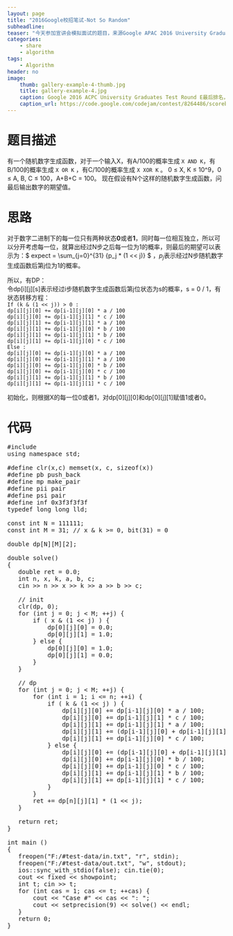 ```yaml
---
layout: page
title: "2016Google校招笔试-Not So Random"
subheadline: 
teaser: "今天参加宣讲会模拟面试的题目，来源Google APAC 2016 University Graduates Test Round E Problem C。Google开始校招了，而我还是这么弱鸡..."
categories: 
    - share
    - algorithm
tags: 
    - Algorithm
header: no
image:
    thumb: gallery-example-4-thumb.jpg
    title: gallery-example-4.jpg
    caption: Google 2016 ACPC University Graduates Test Round E最后排名，我想说的是老印真是厉害。
    caption_url: https://code.google.com/codejam/contest/8264486/scoreboard#
---
```

# 题目描述
有一个随机数字生成函数，对于一个输入X，有A/100的概率生成 ```X AND K```，有B/100的概率生成 ```X OR K``` ，有C/100的概率生成 ```X XOR K``` 。  0 ≤ X, K ≤ 10^9，0 ≤ A, B, C ≤ 100，A+B+C = 100。
现在假设有N个这样的随机数字生成函数，问最后输出数字的期望值。

# 思路
对于数字二进制下的每一位只有两种状态**0**或者**1**，同时每一位相互独立，所以可以分开考虑每一位，就算出经过N步之后每一位为1的概率，则最后的期望可以表示为：$ expect = \sum_{j=0}^{31} {p_j * (1 << j)} $ ，$p_j$表示经过N步随机数字生成函数后第j位为1的概率。  

所以，有DP：  
令dp[i][j][s]表示经过i步随机数字生成函数后第j位状态为s的概率，s = 0 / 1，有状态转移方程：  
```If (k & (1 << j)) > 0 :```  
```dp[i][j][0] += dp[i-1][j][0] * a / 100```  
```dp[i][j][0] += dp[i-1][j][1] * c / 100```  
```dp[i][j][1] += dp[i-1][j][1] * a / 100```  
```dp[i][j][1] += dp[i-1][j][0] * b / 100```  
```dp[i][j][1] += dp[i-1][j][1] * b / 100```  
```dp[i][j][1] += dp[i-1][j][0] * c / 100```  
```Else :```  
```dp[i][j][0] += dp[i-1][j][0] * a / 100```  
```dp[i][j][0] += dp[i-1][j][1] * a / 100```  
```dp[i][j][0] += dp[i-1][j][0] * b / 100```  
```dp[i][j][0] += dp[i-1][j][0] * c / 100```  
```dp[i][j][1] += dp[i-1][j][1] * b / 100```  
```dp[i][j][1] += dp[i-1][j][1] * c / 100```  

初始化，则根据X的每一位0或者1，对dp[0][j][0]和dp[0][j][1]赋值1或者0。

# 代码
<pre class="brush: cpp; highlight: [23, 35] auto-links: true; collapse: true" id = "simplecode">
#include <bits/stdc++.h>
using namespace std;

#define clr(x,c) memset(x, c, sizeof(x))
#define pb push_back
#define mp make_pair
#define pii pair<int, int>
#define psi pair<string, int>
#define inf 0x3f3f3f3f
typedef long long lld;

const int N = 111111;
const int M = 31; // x & k >= 0, bit(31) = 0

double dp[N][M][2];

double solve()
{
   double ret = 0.0;
   int n, x, k, a, b, c;
   cin >> n >> x >> k >> a >> b >> c;

   // init
   clr(dp, 0);
   for (int j = 0; j < M; ++j) {
       if ( x & (1 << j) ) {
           dp[0][j][0] = 0.0;
           dp[0][j][1] = 1.0;
       } else {
           dp[0][j][0] = 1.0;
           dp[0][j][1] = 0.0;
       }
   }

   // dp
   for (int j = 0; j < M; ++j) {
       for (int i = 1; i <= n; ++i) {
           if ( k & (1 << j) ) {
               dp[i][j][0] += dp[i-1][j][0] * a / 100;
               dp[i][j][0] += dp[i-1][j][1] * c / 100;
               dp[i][j][1] += dp[i-1][j][1] * a / 100;
               dp[i][j][1] += (dp[i-1][j][0] + dp[i-1][j][1]) * b / 100;
               dp[i][j][1] += dp[i-1][j][0] * c / 100;
           } else {
               dp[i][j][0] += (dp[i-1][j][0] + dp[i-1][j][1]) * a / 100;
               dp[i][j][0] += dp[i-1][j][0] * b / 100;
               dp[i][j][0] += dp[i-1][j][0] * c / 100;
               dp[i][j][1] += dp[i-1][j][1] * b / 100;
               dp[i][j][1] += dp[i-1][j][1] * c / 100;
           }
       }
       ret += dp[n][j][1] * (1 << j);
   }

   return ret;
}

int main ()
{
   freopen("F:/#test-data/in.txt", "r", stdin);
   freopen("F:/#test-data/out.txt", "w", stdout);
   ios::sync_with_stdio(false); cin.tie(0);
   cout << fixed << showpoint;
   int t; cin >> t;
   for (int cas = 1; cas <= t; ++cas) {
       cout << "Case #" << cas << ": ";
       cout << setprecision(9) << solve() << endl;
   }
   return 0;
}
</pre>